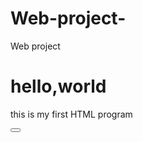 # Web-project-
Web project
<html>
<head>
<h1>hello,world</h1>
<p>this is my first HTML program</p>
<button onclick="alert("hello,world")">
</body>
</html>
